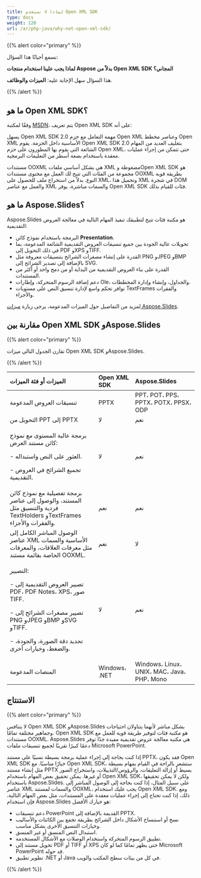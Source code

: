 ```yaml
---
title: لماذا لا نستخدم Open XML SDK
type: docs
weight: 120
url: /ar/php-java/why-not-open-xml-sdk/
---
```


{{% alert color="primary" %}} 

نسمع أحيانًا هذا السؤال:

**لماذا يجب علينا استخدام منتجات Aspose بدلاً من Open XML SDK المجاني؟**

هذا السؤال سهل الإجابة عليه: **الميزات والوظائف**.

{{% /alert %}} 
## **ما هو Open XML SDK؟**
وفقًا لمكتبة [MSDN](https://docs.microsoft.com/en-us/office/open-xml/open-xml-sdk)، يتم تعريف Open XML SDK على أنه: 

يسهل Open XML SDK 2.0 مهمة التعامل مع حزم Open XML وعناصر مخطط Open XML الأساسية داخل الحزمة. يقوم Open XML SDK 2.0 بتغليف العديد من المهام الشائعة التي يقوم بها المطورون على حزم Open XML، حتى تتمكن من إجراء عمليات معقدة باستخدام بضعة أسطر من التعليمات البرمجية.

مستندات OOXML هي بشكل أساسي ملفات XML مضغوطة وOpen XML SDK هو مجموعة من الفئات التي تتيح لك العمل مع محتوى مستندات OOXML بطريقة قوية النوع. بدلاً من استخراج ملف للحصول على XML، وتحميل هذا XML في شجرة DOM والعمل مع عناصر XML والسمات مباشرة، يوفر Open XML SDK فئات للقيام بذلك.
## **ما هو Aspose.Slides؟**
Aspose.Slides هو مكتبة فئات تتيح لتطبيقك تنفيذ المهام التالية في معالجة العروض التقديمية:

- البرمجة باستخدام نموذج كائن **Presentation**.
- تحويلات عالية الجودة بين جميع تنسيقات العروض التقديمية الشائعة المدعومة، بما في ذلك التحويل إلى PDF وXPS وTIFF.
- القدرة على إنشاء مصغرات الشرائح بتنسيقات معروفة مثل PNG وJPEG وBMP بالإضافة إلى تصدير الشرائح إلى SVG.
- القدرة على بناء العروض التقديمية من البداية أو من دمج واحد أو أكثر من المستندات.
- دعم إضافة الرسوم المتحركة، وإطارات Ole، والجداول، وإنشاء وإدارة المخططات.
- توافر تحكم واسع لإدارة تنسيق النص على مستويات TextFrames والفقرات والأجزاء.

لمزيد من التفاصيل حول الميزات المدعومة، يرجى زيارة [ميزات Aspose.Slides](/slides/ar/php-java/product-overview/).
## **مقارنة بين Open XML SDK وAspose.Slides**
{{% alert color="primary" %}} 

تقارن الجدول التالي ميزات Open XML SDK وAspose.Slides.

{{% /alert %}} 

|**الميزات أو فئة الميزات**|**Open XML SDK**|**Aspose.Slides**|
| :- | :- | :- |
|تنسيقات العروض المدعومة|PPTX|PPT، POT، PPS، PPTX، POTX، PPSX، ODP|
|التحويل من PPT إلى PPTX |لا|نعم|
|<p>برمجة عالية المستوى مع نموذج كائن مستند العرض:</p><p>- العثور على النص واستبداله.</p><p>- تجميع الشرائح في العروض التقديمية.</p>|لا|نعم|
|برمجة تفصيلية مع نموذج كائن المستند، والوصول إلى عناصر فردية والتنسيق مثل TextHolders وTextFrames والفقرات والأجزاء.|نعم|نعم|
|الوصول المباشر الكامل إلى عناصر XML الأساسية والسمات مثل معرفات العلاقات، والمعرفات الخاصة بقائمة مستند OOXML.|نعم|لا|
|<p>التصيير:</p><p>- تصيير العروض التقديمية إلى PDF، PDF Notes، XPS، صور TIFF.</p><p>- تصيير مصغرات الشرائح إلى PNG وJPEG وBMP وSVG وTIFF.</p><p>- تحديد دقة الصورة، والجودة، والضغط، وخيارات أخرى.</p>|لا|نعم |
|المنصات المدعومة|Windows، .NET|Windows، Linux، UNIX، MAC، Java، PHP، Mono|
## **الاستنتاج**
{{% alert color="primary" %}} 

لا يتنافس Open XML SDK وAspose.Slides بشكل مباشر لأنهما يتناولان احتياجات وجماهير مختلفة تمامًا. Open XML SDK هو مكتبة فئات لتوفير طريقة قوية للعمل مع مستندات OOXML. Aspose.Slides هي مكتبة معالجة عروض تقديمية مفيدة جدًا توفر دعمًا كبيرًا تقريبًا لجميع تنسيقات ملفات Microsoft PowerPoint.

إذا كنت بحاجة إلى إجراء عملية برمجة بسيطة نسبيًا على مستند PPTX، فقد يكون Open XML SDK خيارًا مناسبًا. مع Open XML SDK، ستشعر بالراحة في القيام بمهام بسيطة مثل إنشاء مستند PPTX بسيط أو إزالة التعليقات، والرؤوس/التذييلات، واستخراج الصور أو غيرها. يمكن تحقيق بعض المهام باستخدام Open XML SDK، ولكن لا يمكن تحقيقها باستخدام Aspose.Slides. على سبيل المثال، إذا كنت بحاجة إلى الوصول المباشر إلى عناصر XML والسمات لمستند OOXML، يجب عليك استخدام Open XML SDK. ومع ذلك، إذا كنت تحتاج إلى إجراء عمليات معقدة على المستندات، مثل بعض المهام التالية، فإن استخدام Aspose.Slides هو خيارك الأفضل:

- دعم تنسيقات PowerPoint القديمة بالإضافة إلى PPTX.
- نسخ أو استنساخ الأشكال داخل الشرائح بطريقة تجمع بين الكائنات والأساليب وخيارات التنسيق الأخرى بشكل مناسب.
- استبدال النص المنسق أو غير المنسق.
- تطبيق الرسوم المتحركة واستخدام الوصلات مع الأشكال المستخدمة.
- تحويل مستند إلى PDF أو TIFF أو XPS حتى يظهر تمامًا كما لو كان Microsoft PowerPoint قد حوله.
- تطوير تطبيق .NET أو Java في كل من بيئات سطح المكتب والويب.

{{% /alert %}}
